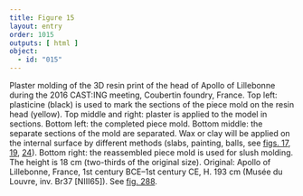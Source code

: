 ```yaml
---
title: Figure 15
layout: entry
order: 1015
outputs: [ html ]
object:
  - id: "015"
---
```


Plaster molding of the 3D resin print of the head of Apollo of Lillebonne during the 2016 CAST:ING meeting, Coubertin foundry, France. Top left: plasticine (black) is used to mark the sections of the piece mold on the resin head (yellow). Top middle and right: plaster is applied to the model in sections. Bottom left: the completed piece mold. Bottom middle: the separate sections of the mold are separated. Wax or clay will be applied on the internal surface by different methods (slabs, painting, balls, see [figs. 17](/visual-atlas/017/), [19](/visual-atlas/019/), [24](/visual-atlas/024/)). Bottom right: the reassembled piece mold is used for slush molding. The height is 18 cm (two-thirds of the original size). Original: Apollo of Lillebonne, France, 1st century BCE–1st century CE, H. 193 cm (Musée du Louvre, inv. Br37 [NIII65]). See [fig. 288](/visual-atlas/288/).
